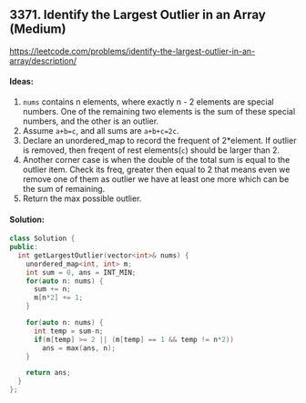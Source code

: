 ## **3371. Identify the Largest Outlier in an Array (Medium)**


https://leetcode.com/problems/identify-the-largest-outlier-in-an-array/description/


#### Ideas:
1. `nums` contains n elements, where exactly n - 2 elements are special numbers. One of the remaining two elements is the sum of these special numbers, and the other is an outlier.
2. Assume `a+b=c`, and all sums are `a+b+c=2c`.
3. Declare an unordered_map to record the frequent of 2*element. If outlier is removed, then freqent of rest elements(`c`) should be larger than 2.
4. Another corner case is when the double of the total sum is equal to the outlier item. Check its freq, greater then equal to 2 that means even we remove one of them as outlier we have at least one more which can be the sum of remaining.
5. Return the max possible outlier.

#### Solution:
```C++
class Solution {
public:
  int getLargestOutlier(vector<int>& nums) {
    unordered_map<int, int> m;
    int sum = 0, ans = INT_MIN;
    for(auto n: nums) {
      sum += n;
      m[n*2] += 1;
    }

    for(auto n: nums) {
      int temp = sum-n;
      if(m[temp] >= 2 || (m[temp] == 1 && temp != n*2))
        ans = max(ans, n);
    }

    return ans;
  }
};
```
